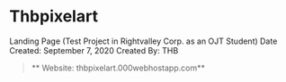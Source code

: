 # Thbpixelart

Landing Page (Test Project in Rightvalley Corp. as an OJT Student)
Date Created: September 7, 2020 
Created By: THB 

>** Website: thbpixelart.000webhostapp.com**

